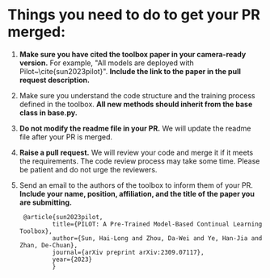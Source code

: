 # Things you need to do to get your PR merged:

1. **Make sure you have cited the toolbox paper in your camera-ready version.** For example, "All models are deployed with Pilot~\cite{sun2023pilot}". **Include the link to the paper in the pull request description.**
2. Make sure you understand the code structure and the training process defined in the toolbox. **All new methods should inherit from the base class in base.py.**
3. **Do not modify the readme file in your PR.** We will update the readme file after your PR is merged.
4. **Raise a pull request.** We will review your code and merge it if it meets the requirements. The code review process may take some time. Please be patient and do not urge the reviewers.
5. Send an email to the authors of the toolbox to inform them of your PR. **Include your name, position, affiliation, and the title of the paper you are submitting.** 


        @article{sun2023pilot,
                title={PILOT: A Pre-Trained Model-Based Continual Learning Toolbox},
                author={Sun, Hai-Long and Zhou, Da-Wei and Ye, Han-Jia and Zhan, De-Chuan},
                journal={arXiv preprint arXiv:2309.07117},
                year={2023}
                }



